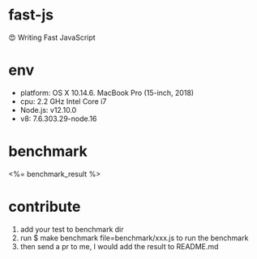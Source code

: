# fast-js

:heart_eyes: Writing Fast JavaScript

# env

* platform: OS X 10.14.6. MacBook Pro (15-inch, 2018)
* cpu: 2.2 GHz Intel Core i7
* Node.js: v12.10.0
* v8: 7.6.303.29-node.16

# benchmark

<%= benchmark_result %>

# contribute

1. add your test to benchmark dir
1. run $ make benchmark file=benchmark/xxx.js to run the benchmark
1. then send a pr to me, I would add the result to README.md
